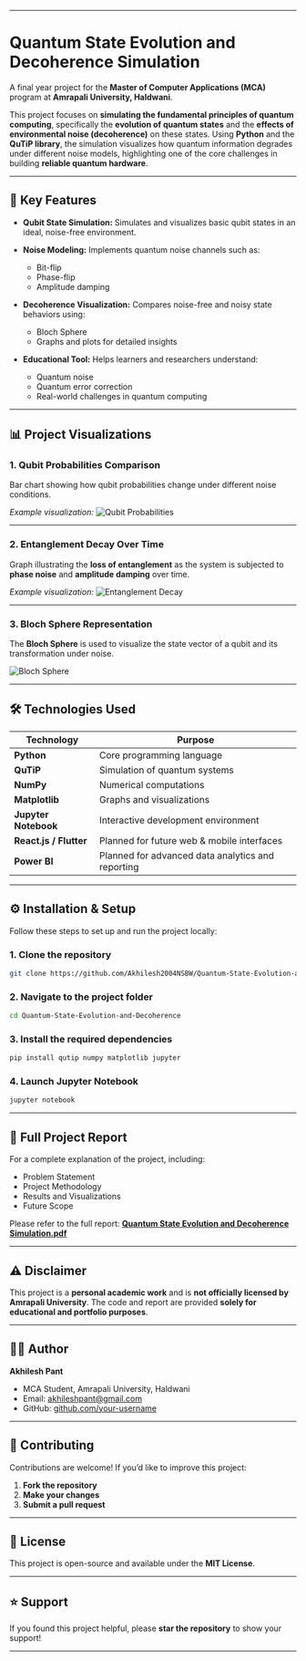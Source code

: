 
---

# Quantum State Evolution and Decoherence Simulation

A final year project for the **Master of Computer Applications (MCA)** program at **Amrapali University, Haldwani**.

This project focuses on **simulating the fundamental principles of quantum computing**, specifically the **evolution of quantum states** and the **effects of environmental noise (decoherence)** on these states.
Using **Python** and the **QuTiP library**, the simulation visualizes how quantum information degrades under different noise models, highlighting one of the core challenges in building **reliable quantum hardware**.

---

## 🚀 Key Features

* **Qubit State Simulation:**
  Simulates and visualizes basic qubit states in an ideal, noise-free environment.

* **Noise Modeling:**
  Implements quantum noise channels such as:

  * Bit-flip
  * Phase-flip
  * Amplitude damping

* **Decoherence Visualization:**
  Compares noise-free and noisy state behaviors using:

  * Bloch Sphere
  * Graphs and plots for detailed insights

* **Educational Tool:**
  Helps learners and researchers understand:

  * Quantum noise
  * Quantum error correction
  * Real-world challenges in quantum computing

---

## 📊 Project Visualizations

### 1. Qubit Probabilities Comparison

Bar chart showing how qubit probabilities change under different noise conditions.

*Example visualization:*
![Qubit Probabilities](images/qubit_probabilities.png)

---

### 2. Entanglement Decay Over Time

Graph illustrating the **loss of entanglement** as the system is subjected to **phase noise** and **amplitude damping** over time.

*Example visualization:*
![Entanglement Decay](images/entanglement_decay.png)

---

### 3. Bloch Sphere Representation

The **Bloch Sphere** is used to visualize the state vector of a qubit and its transformation under noise.

![Bloch Sphere](images/bloch_sphere.png)

---

## 🛠️ Technologies Used

| Technology             | Purpose                                           |
| ---------------------- | ------------------------------------------------- |
| **Python**             | Core programming language                         |
| **QuTiP**              | Simulation of quantum systems                     |
| **NumPy**              | Numerical computations                            |
| **Matplotlib**         | Graphs and visualizations                         |
| **Jupyter Notebook**   | Interactive development environment               |
| **React.js / Flutter** | Planned for future web & mobile interfaces        |
| **Power BI**           | Planned for advanced data analytics and reporting |

---

## ⚙️ Installation & Setup

Follow these steps to set up and run the project locally:

### 1. Clone the repository

```bash
git clone https://github.com/Akhilesh2004NSBW/Quantum-State-Evolution-and-Decoherence.git
```

### 2. Navigate to the project folder

```bash
cd Quantum-State-Evolution-and-Decoherence
```

### 3. Install the required dependencies

```bash
pip install qutip numpy matplotlib jupyter
```

### 4. Launch Jupyter Notebook

```bash
jupyter notebook
```

---

## 📘 Full Project Report

For a complete explanation of the project, including:

* Problem Statement
* Project Methodology
* Results and Visualizations
* Future Scope

Please refer to the full report:
**[Quantum State Evolution and Decoherence Simulation.pdf](Quantum_State_Evolution_Report.pdf)**

---

## ⚠️ Disclaimer

This project is a **personal academic work** and is **not officially licensed by Amrapali University**.
The code and report are provided **solely for educational and portfolio purposes**.

---

## 👨‍💻 Author

**Akhilesh Pant**

* MCA Student, Amrapali University, Haldwani
* Email: [akhileshpant@gmail.com](mailto:akhileshpant@gmail.com)
* GitHub: [github.com/your-username](https://github.com/your-username)

---

## 🌟 Contributing

Contributions are welcome!
If you’d like to improve this project:

1. **Fork the repository**
2. **Make your changes**
3. **Submit a pull request**

---

## 📜 License

This project is open-source and available under the **MIT License**.

---

## ⭐ Support

If you found this project helpful, please **star the repository** to show your support!

---


